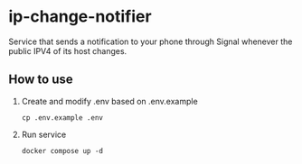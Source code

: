 # ip-change-notifier

Service that sends a notification to your phone through Signal whenever the public IPV4 of its host changes.

## How to use

1. Create and modify .env based on .env.example

    ```console
    cp .env.example .env
    ```

2. Run service

    ```console
    docker compose up -d
    ```
